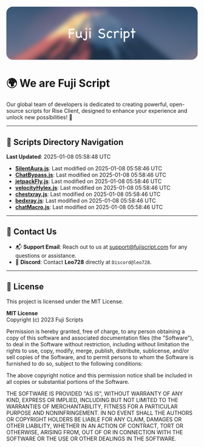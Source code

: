 ![Banner](.github/b.webp)

# 🌍 **We are Fuji Script**

Our global team of developers is dedicated to creating powerful, open-source scripts for Rise Client, designed to enhance your experience and unlock new possibilities! 🌟

---
<!-- SCRIPTS_NAVIGATION_START -->
## 📂 **Scripts Directory Navigation**

**Last Updated**: 2025-01-08 05:58:48 UTC

- **[SilentAura.js](scripts/SilentAura.js)**: Last modified on 2025-01-08 05:58:46 UTC
- **[ChatBypass.js](scripts/ChatBypass.js)**: Last modified on 2025-01-08 05:58:46 UTC
- **[jetpackFly.js](scripts/jetpackFly.js)**: Last modified on 2025-01-08 05:58:46 UTC
- **[velocityHylex.js](scripts/velocityHylex.js)**: Last modified on 2025-01-08 05:58:46 UTC
- **[chestxray.js](scripts/chestxray.js)**: Last modified on 2025-01-08 05:58:46 UTC
- **[bedxray.js](scripts/bedxray.js)**: Last modified on 2025-01-08 05:58:46 UTC
- **[chatMacro.js](scripts/chatMacro.js)**: Last modified on 2025-01-08 05:58:46 UTC

<!-- SCRIPTS_NAVIGATION_END -->

---

## 💬 **Contact Us**  
- 📬 **Support Email**: Reach out to us at [support@fujiscript.com](mailto:support@fujiscript.com) for any questions or assistance.  
- 💬 **Discord**: Contact **Leo728** directly at `Discord@leo728`.

---

## 📜 **License**

This project is licensed under the MIT License.  

**MIT License**  
Copyright (c) 2023 Fuji Scripts  

Permission is hereby granted, free of charge, to any person obtaining a copy of this software and associated documentation files (the "Software"), to deal in the Software without restriction, including without limitation the rights to use, copy, modify, merge, publish, distribute, sublicense, and/or sell copies of the Software, and to permit persons to whom the Software is furnished to do so, subject to the following conditions:  

The above copyright notice and this permission notice shall be included in all copies or substantial portions of the Software.  

THE SOFTWARE IS PROVIDED "AS IS", WITHOUT WARRANTY OF ANY KIND, EXPRESS OR IMPLIED, INCLUDING BUT NOT LIMITED TO THE WARRANTIES OF MERCHANTABILITY, FITNESS FOR A PARTICULAR PURPOSE AND NONINFRINGEMENT. IN NO EVENT SHALL THE AUTHORS OR COPYRIGHT HOLDERS BE LIABLE FOR ANY CLAIM, DAMAGES OR OTHER LIABILITY, WHETHER IN AN ACTION OF CONTRACT, TORT OR OTHERWISE, ARISING FROM, OUT OF OR IN CONNECTION WITH THE SOFTWARE OR THE USE OR OTHER DEALINGS IN THE SOFTWARE.  
